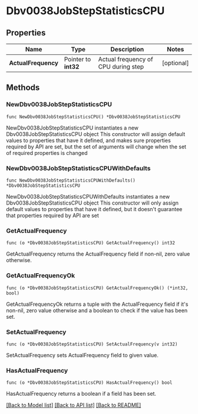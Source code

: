 # Dbv0038JobStepStatisticsCPU

## Properties

Name | Type | Description | Notes
------------ | ------------- | ------------- | -------------
**ActualFrequency** | Pointer to **int32** | Actual frequency of CPU during step | [optional] 

## Methods

### NewDbv0038JobStepStatisticsCPU

`func NewDbv0038JobStepStatisticsCPU() *Dbv0038JobStepStatisticsCPU`

NewDbv0038JobStepStatisticsCPU instantiates a new Dbv0038JobStepStatisticsCPU object
This constructor will assign default values to properties that have it defined,
and makes sure properties required by API are set, but the set of arguments
will change when the set of required properties is changed

### NewDbv0038JobStepStatisticsCPUWithDefaults

`func NewDbv0038JobStepStatisticsCPUWithDefaults() *Dbv0038JobStepStatisticsCPU`

NewDbv0038JobStepStatisticsCPUWithDefaults instantiates a new Dbv0038JobStepStatisticsCPU object
This constructor will only assign default values to properties that have it defined,
but it doesn't guarantee that properties required by API are set

### GetActualFrequency

`func (o *Dbv0038JobStepStatisticsCPU) GetActualFrequency() int32`

GetActualFrequency returns the ActualFrequency field if non-nil, zero value otherwise.

### GetActualFrequencyOk

`func (o *Dbv0038JobStepStatisticsCPU) GetActualFrequencyOk() (*int32, bool)`

GetActualFrequencyOk returns a tuple with the ActualFrequency field if it's non-nil, zero value otherwise
and a boolean to check if the value has been set.

### SetActualFrequency

`func (o *Dbv0038JobStepStatisticsCPU) SetActualFrequency(v int32)`

SetActualFrequency sets ActualFrequency field to given value.

### HasActualFrequency

`func (o *Dbv0038JobStepStatisticsCPU) HasActualFrequency() bool`

HasActualFrequency returns a boolean if a field has been set.


[[Back to Model list]](../README.md#documentation-for-models) [[Back to API list]](../README.md#documentation-for-api-endpoints) [[Back to README]](../README.md)


